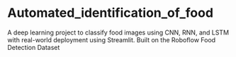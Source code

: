 # Automated_identification_of_food
A deep learning project to classify food images using CNN, RNN, and LSTM with real-world deployment using Streamlit. Built on the Roboflow Food Detection Dataset
